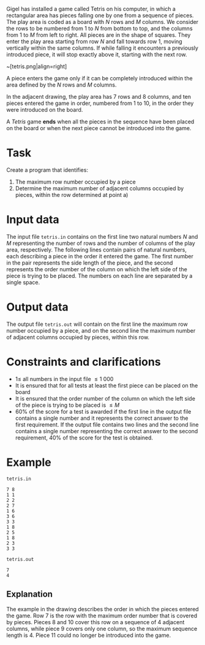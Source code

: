 Gigel has installed a game called Tetris on his computer, in which a rectangular area has pieces falling one by one from a sequence of pieces. The play area is coded as a board with $N$ rows and $M$ columns. We consider the rows to be numbered from $1$ to $N$ from bottom to top, and the columns from $1$ to $M$ from left to right. All pieces are in the shape of squares. They enter the play area starting from row $N$ and fall towards row $1$, moving vertically within the same columns. If while falling it encounters a previously introduced piece, it will stop exactly above it, starting with the next row.

~[tetris.png|align=right]

A piece enters the game only if it can be completely introduced within the area defined by the $N$ rows and $M$ columns.

In the adjacent drawing, the play area has $7$ rows and $8$ columns, and ten pieces entered the game in order, numbered from $1$ to $10$, in the order they were introduced on the board.

A *Tetris* game **ends** when all the pieces in the sequence have been placed on the board or when the next piece cannot be introduced into the game.

# Task

Create a program that identifies:
1. The maximum row number occupied by a piece
2. Determine the maximum number of adjacent columns occupied by pieces, within the row determined at point a)

# Input data

The input file `tetris.in` contains on the first line two natural numbers $N$ and $M$ representing the number of rows and the number of columns of the play area, respectively. The following lines contain pairs of natural numbers, each describing a piece in the order it entered the game. The first number in the pair represents the side length of the piece, and the second represents the order number of the column on which the left side of the piece is trying to be placed. The numbers on each line are separated by a single space.

# Output data

The output file `tetris.out` will contain on the first line the maximum row number occupied by a piece, and on the second line the maximum number of adjacent columns occupied by pieces, within this row.

# Constraints and clarifications

* $1 \leq$ all numbers in the input file $\leq 1\ 000$
* It is ensured that for all tests at least the first piece can be placed on the board
* It is ensured that the order number of the column on which the left side of the piece is trying to be placed is $\leq M$
* $60\%$ of the score for a test is awarded if the first line in the output file contains a single number and it represents the correct answer to the first requirement. If the output file contains two lines and the second line contains a single number representing the correct answer to the second requirement, $40\%$ of the score for the test is obtained.

# Example

`tetris.in`
```
7 8
1 1
2 2
2 7
1 6
3 6
3 3
1 8
2 5
1 8
2 3
3 3
```

`tetris.out`
```
7
4
```

## Explanation

The example in the drawing describes the order in which the pieces entered the game. Row $7$ is the row with the maximum order number that is covered by pieces. Pieces $8$ and $10$ cover this row on a sequence of $4$ adjacent columns, while piece $9$ covers only one column, so the maximum sequence length is $4$. Piece $11$ could no longer be introduced into the game.

